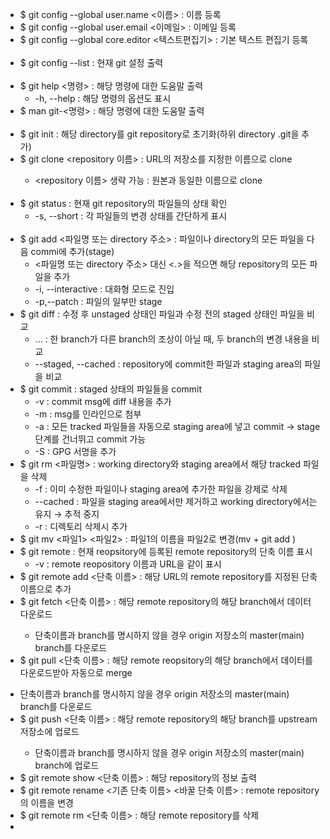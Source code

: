 <!-- <br></br> : 한 줄 띄우기 필요할 때 복사해서 사용--> 
* $ git config --global user.name <이름> : 이름 등록
* $ git config --global user.email <이메일> : 이메일 등록
* $ git config --global core.editor <텍스트편집기> : 기본 텍스트 편집기 등록<br></br>
* $ git config --list : 현재 git 설정 출력<br></br>
* $ git help <명령> : 해당 명령에 대한 도움말 출력
  * -h, --help : 해당 명령의 옵션도 표시
* $ man git-<명령> : 해당 명령에 대한 도움말 출력<br></br>
* $ git init : 해당 directory를 git repository로 초기화(하위 directory .git을 추가)
* $ git clone <URL> <repository 이름> : URL의 저장소를 지정한 이름으로 clone
  * <repository 이름> 생략 가능 : 원본과 동일한 이름으로 clone<br></br>
* $ git status : 현재 git repository의 파일들의 상태 확인
  * -s, --short : 각 파일들의 변경 상태를 간단하게 표시<br></br>
* $ git add <파일명 또는 directory 주소> : 파일이나 directory의 모든 파일을 다음 commi에 추가(stage)
  * <파일명 또는 directory 주소> 대신 <.>을 적으면 해당 repository의 모든 파일을 추가
  * -i, --interactive : 대화형 모드로 진입
  * -p,--patch : 파일의 일부만 stage
* $ git diff : 수정 후 unstaged 상태인 파일과 수정 전의 staged 상태인 파일을 비교
  * <branch1>...<branch2> : 한 branch가 다른 branch의 조상이 아닐 때, 두 branch의 변경 내용을 비교
  * --staged, --cached : repository에 commit한 파일과 staging area의 파일을 비교
* $ git commit : staged 상태의 파일들을 commit
  * -v : commit msg에 diff 내용을 추가
  * -m <commit msg> : msg를 인라인으로 첨부
  * -a : 모든 tracked 파일들을 자동으로 staging area에 넣고 commit → stage 단계를 건너뛰고 commit 가능
  * -S : GPG 서명을 추가
* $ git rm <파일명> : working directory와 staging area에서 해당 tracked 파일을 삭제
  * -f : 이미 수정한 파일이나 staging area에 추가한 파일을 강제로 삭제
  * --cached : 파일을 staging area에서만 제거하고 working directory에서는 유지 → 추적 중지
  * -r : 디렉토리 삭제시 추가
* $ git mv <파일1> <파일2> : 파일1의 이름을 파일2로 변경(mv + git add )
* $ git remote : 현재 reopsitory에 등록된 remote repository의 단축 이름 표시
  * -v : remote reopository 이름과 URL을 같이 표시
* $ git remote add <단축 이름> <URL> : 해당 URL의 remote repository를 지정된 단축 이름으로 추가
* $ git fetch <단축 이름> <branch> : 해당 remote repository의 해당 branch에서 데이터 다운로드
  * 단축이름과 branch를 명시하지 않을 경우 origin 저장소의 master(main) branch를 다운로드
* $ git pull <단축 이름> <branch> : 해당 remote reopsitory의 해당 branch에서 데이터를 다운로드받아 자동으로 merge
<!-- 여기까지--> 
  * 단축이름과 branch를 명시하지 않을 경우 origin 저장소의 master(main) branch를 다운로드
* $ git push <단축 이름> <branch> : 해당 remote repository의 해당 branch를 upstream 저장소에 업로드
  * 단축이름과 branch를 명시하지 않을 경우 origin 저장소의 master(main) branch에 업로드
* $ git remote show <단축 이름> : 해당 repository의 정보 출력
* $ git remote rename <기존 단축 이름> <바꿀 단축 이름> : remote repository의 이름을 변경
* $ git remote rm <단축 이름> : 해당 remote repository를 삭제
* <!-- 여기까지--> 
